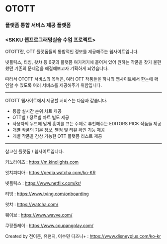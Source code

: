 # OTOTT 
### 플랫폼 통합 서비스 제공 플랫폼


### <SKKU 웹프로그래밍실습 수업 프로젝트>


OTOTT란, OTT 플랫폼들의 통합적인 정보를 제공해주는 웹사이트입니다. 


넷플릭스, 티빙, 왓챠 등 6곳의 플랫폼 여기저기에 흩어져 있어 원하는 작품을 찾기 불편했던 기존의 문제점을 해결해보고자 기획하게 되었습니다. 


따라서 OTOTT 서비스의 목적은, 여러 OTT 작품들을 하나의 웹사이트에서 한눈에 확인할 수 있도록 여러 서비스를 제공해주기 위함입니다. 

---------

OTOTT 웹사이트에서 제공할 서비스는 다음과 같습니다.




- 통합 실시간 순위 차트 제공
- OTT별 / 장르별 차트 별도 제공
- 사용자의 무드에 맞게 흥미를 끄는 주제로 추천해주는 EDITORS PICK 작품들 제공
- 개별 작품의 기본 정보, 별점 및 리뷰 확인 기능 제공
- 개별 작품을 감상 가능한 OTT 플랫폼 리스트 제공


----------------

참고한 플랫폼 / 웹사이트입니다.


키노라이츠 : https://m.kinolights.com


왓챠피디아 : https://pedia.watcha.com/ko-KR


넷플릭스 : https://www.netflix.com/kr/


티빙 : https://www.tving.com/onboarding


왓챠 : https://watcha.com/


웨이브 : https://www.wavve.com/


쿠팡플레이 : https://www.coupangplay.com/



Created by 전이준, 유현지, 이수민
디즈니+ : https://www.disneyplus.com/ko-kr

